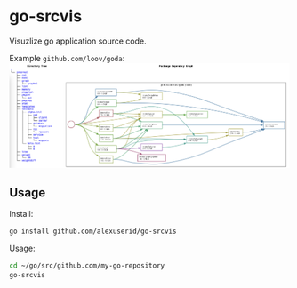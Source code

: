 # go-srcvis

Visuzlize go application source code.

Example `github.com/loov/goda`:
![Example](example-goda.png)

## Usage
Install:
```bash
go install github.com/alexuserid/go-srcvis
```

Usage:
```bash
cd ~/go/src/github.com/my-go-repository
go-srcvis
```
